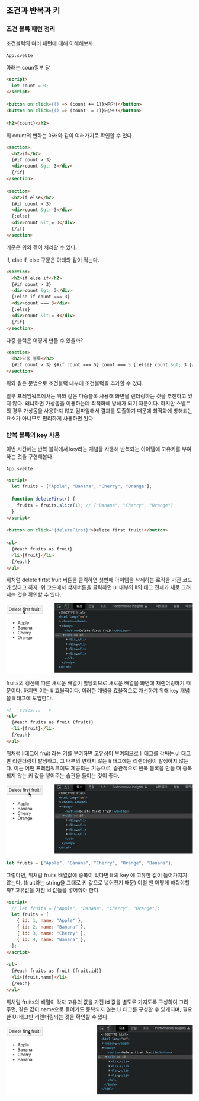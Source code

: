 ﻿## 조건과 반복과 키

### 조건 블록 패턴 정리

조건블럭의 여러 패턴에 대해 이해해보자

`App.svelte`

아래는 coun일부 달

```html
<script>
  let count = 0;
</script>

<button on:click={() => (count += 1)}>증가!</button>
<button on:click={() => (count -= 1)}>감소!</button>

<h2>{count}</h2>
```

위 count의 변화는 아래와 같이 여러가지로 확인할 수 있다.

```html
<section>
  <h2>if</h2>
  {#if count > 3}
  <div>count &gt; 3</div>
  {/if}
</section>

<section>
  <h2>if else</h2>
  {#if count > 3}
  <div>count &gt; 3</div>
  {:else}
  <div>count &lt;= 3</div>
  {/if}
</section>
```

기문은 위와 같이 처리할 수 있다.

if, else if, else 구문은 아래와 같이 적는다.

```html
<section>
  <h2>if else if</h2>
  {#if count > 3}
  <div>count &gt; 3</div>
  {:else if count === 3}
  <div>count === 3</div>
  {:else}
  <div>count &lt;= 3</div>
  {/if}
</section>
```

다중 블럭은 어떻게 만들 수 있을까?

```html
<section>
  <h2>다중 블록</h2>
  {#if count > 3} {#if count === 5} count === 5 {:else} count &gt; 3 {/if} {/if}
</section>
```

위와 같은 문법으로 조건블럭 내부에 조건블럭을 추가할 수 있다.

일부 프레임워크에서는 위와 같은 다중블록 사용해 화면을 렌더링하는 것을 추천하고 있지 않다. 왜냐하면 가상돔을 이용하는데 최적화에 방해가 되기 때문이다. 하지만 스벨트의 경우 가상돔을 사용하지 않고 컴파일해서 결과를 도출하기 때문에 최적화에 방해되는 요소가 아니므로 편리하게 사용하면 된다.

### 반복 블록의 key 사용

이번 시간에는 반복 블럭에서 key라는 개념을 사용해 반복되는 아이템에 고유키를 부여하는 것을 구현해본다.

`App.svelte`

```html
<script>
  let fruits = ["Apple", "Banana", "Cherry", "Orange"];

  function deleteFirst() {
    fruits = fruits.slice(1); // ["Banana", "Cherry", "Orange"]
  }
</script>

<button on:click="{deleteFirst}">Delete first fruit!</button>

<ul>
  {#each fruits as fruit}
  <li>{fruit}</li>
  {/each}
</ul>
```

위처럼 delete firtst fruit 버튼을 클릭하면 첫번째 아이템을 삭제하는 로직을 가진 코드가 있다고 하자.
위 코드에서 삭제버튼을 클릭하면 ul 내부의 li의 태그 전체가 새로 그려지는 것을 확인할 수 있다.

![](../img/220710-1.gif)

fruits의 갱신에 따른 새로운 배열이 할당되므로 새로운 배열을 화면에 재렌더링하기 때문이다. 하지만 이는 비효율적이다. 이러한 개념을 효율적으로 개선하기 위해 key 개념을 li 태그에 도입한다.

```html
<!-- codes... -->
<ul>
  {#each fruits as fruit (fruit)}
  <li>{fruit}</li>
  {/each}
</ul>
```

위처럼 li태그에 fruit 라는 키를 부여하면 고유성이 부여되므로 li 태그를 감싸는 ul 태그만 리렌더링이 발생하고, 그 내부의 변하지 않는 li 태그에는 리렌더링이 발생하지 않는다. 이는 어떤 프레임워크에도 제공되는 기능으로, 습관적으로 반복 블록을 만들 때 중복되지 않는 키 값을 넣어주는 습관을 들이는 것이 좋다.

![](../img/220710-2.gif)

```jsx
let fruits = ["Apple", "Banana", "Cherry", "Orange", "Banana"];
```

그렇다면, 위처럼 fruits 배열값에 중복이 있다면 li 의 key 에 고유한 값이 들어가지지 않는다. (fruit라는 string을 그대로 키 값으로 넣어줬기 때문) 이럴 땐 어떻게 해줘야할까? 고유값을 가진 id 값들을 넣어줘야 한다.

```html
<script>
  // let fruits = ["Apple", "Banana", "Cherry", "Orange"];
  let fruits = [
    { id: 1, name: "Apple" },
    { id: 2, name: "Banana" },
    { id: 3, name: "Cherry" },
    { id: 4, name: "Banana" },
  ];
</script>

<ul>
  {#each fruits as fruit (fruit.id)}
  <li>{fruit.name}</li>
  {/each}
</ul>
```

위처럼 fruits의 배열이 각자 고유의 값을 가진 id 값을 별도로 가지도록 구성하여 그려주면, 같은 값이 name으로 들어가도 중복되지 않는 Li 태그를 구성할 수 있게되며, 필요한 Ul 태그만 리렌더링되는 것을 확인할 수 있다.

![](../img/220710-3.gif)

